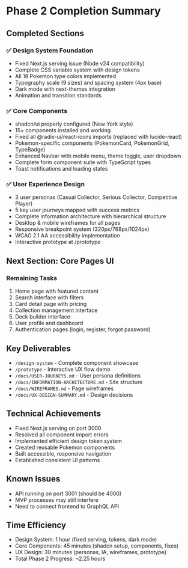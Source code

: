 # Phase 2 Completion Summary

## Completed Sections

### ✅ Design System Foundation
- Fixed Next.js serving issue (Node v24 compatibility)
- Complete CSS variable system with design tokens
- All 18 Pokemon type colors implemented
- Typography scale (9 sizes) and spacing system (4px base)
- Dark mode with next-themes integration
- Animation and transition standards

### ✅ Core Components
- shadcn/ui properly configured (New York style)
- 15+ components installed and working
- Fixed all @radix-ui/react-icons imports (replaced with lucide-react)
- Pokemon-specific components (PokemonCard, PokemonGrid, TypeBadge)
- Enhanced Navbar with mobile menu, theme toggle, user dropdown
- Complete form component suite with TypeScript types
- Toast notifications and loading states

### ✅ User Experience Design
- 3 user personas (Casual Collector, Serious Collector, Competitive Player)
- 5 key user journeys mapped with success metrics
- Complete information architecture with hierarchical structure
- Desktop & mobile wireframes for all pages
- Responsive breakpoint system (320px/768px/1024px)
- WCAG 2.1 AA accessibility implementation
- Interactive prototype at /prototype

## Next Section: Core Pages UI

### Remaining Tasks
1. Home page with featured content
2. Search interface with filters
3. Card detail page with pricing
4. Collection management interface
5. Deck builder interface
6. User profile and dashboard
7. Authentication pages (login, register, forgot password)

## Key Deliverables
- `/design-system` - Complete component showcase
- `/prototype` - Interactive UX flow demo
- `/docs/USER-JOURNEYS.md` - User persona definitions
- `/docs/INFORMATION-ARCHITECTURE.md` - Site structure
- `/docs/WIREFRAMES.md` - Page wireframes
- `/docs/UX-DESIGN-SUMMARY.md` - Design decisions

## Technical Achievements
- Fixed Next.js serving on port 3000
- Resolved all component import errors
- Implemented efficient design token system
- Created reusable Pokemon components
- Built accessible, responsive navigation
- Established consistent UI patterns

## Known Issues
- API running on port 3001 (should be 4000)
- MVP processes may still interfere
- Need to connect frontend to GraphQL API

## Time Efficiency
- Design System: 1 hour (fixed serving, tokens, dark mode)
- Core Components: 45 minutes (shadcn setup, components, fixes)
- UX Design: 30 minutes (personas, IA, wireframes, prototype)
- Total Phase 2 Progress: ~2.25 hours